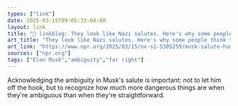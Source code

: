 ```yaml
---
types: ["link"]
date: 2025-03-15T09:05:33-04:00
layout: link
title: "🔗 linkblog: They look like Nazi salutes. Here's why some people think they're a joke'"
art_title: "They look like Nazi salutes. Here's why some people think they're a joke"
art_link: "https://www.npr.org/2025/03/15/nx-s1-5305259/musk-salute-humor-controversy"
sources: ["npr.org"]
tags: ["Elon Musk","ambiguity","far right"]
---
```

Acknowledging the ambiguity in Musk's salute is important: not to let him off the hook, but to recognize how much more dangerous things are when they're ambiguous than when they're straightforward.
